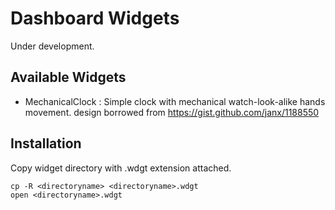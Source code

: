 # Dashboard Widgets

Under development.

## Available Widgets

- MechanicalClock : Simple clock with mechanical watch-look-alike hands movement. design borrowed from https://gist.github.com/janx/1188550

## Installation

Copy widget directory with .wdgt extension attached.
```
cp -R <directoryname> <directoryname>.wdgt
open <directoryname>.wdgt
```
